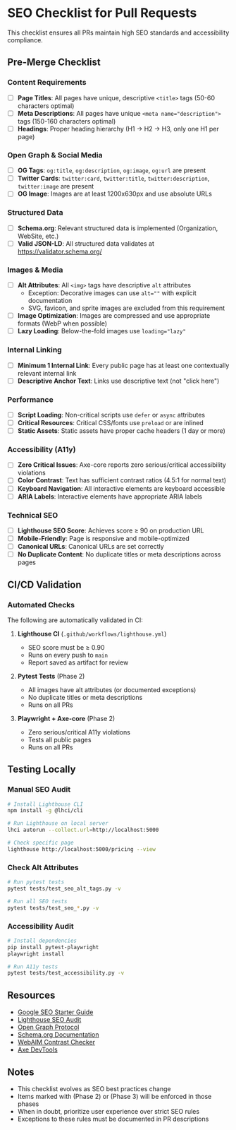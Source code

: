 # SEO Checklist for Pull Requests

This checklist ensures all PRs maintain high SEO standards and accessibility compliance.

## Pre-Merge Checklist

### Content Requirements

- [ ] **Page Titles**: All pages have unique, descriptive `<title>` tags (50-60 characters optimal)
- [ ] **Meta Descriptions**: All pages have unique `<meta name="description">` tags (150-160 characters optimal)
- [ ] **Headings**: Proper heading hierarchy (H1 → H2 → H3, only one H1 per page)

### Open Graph & Social Media

- [ ] **OG Tags**: `og:title`, `og:description`, `og:image`, `og:url` are present
- [ ] **Twitter Cards**: `twitter:card`, `twitter:title`, `twitter:description`, `twitter:image` are present
- [ ] **OG Image**: Images are at least 1200x630px and use absolute URLs

### Structured Data

- [ ] **Schema.org**: Relevant structured data is implemented (Organization, WebSite, etc.)
- [ ] **Valid JSON-LD**: All structured data validates at https://validator.schema.org/

### Images & Media

- [ ] **Alt Attributes**: All `<img>` tags have descriptive `alt` attributes
  - Exception: Decorative images can use `alt=""` with explicit documentation
  - SVG, favicon, and sprite images are excluded from this requirement
- [ ] **Image Optimization**: Images are compressed and use appropriate formats (WebP when possible)
- [ ] **Lazy Loading**: Below-the-fold images use `loading="lazy"`

### Internal Linking

- [ ] **Minimum 1 Internal Link**: Every public page has at least one contextually relevant internal link
- [ ] **Descriptive Anchor Text**: Links use descriptive text (not "click here")

### Performance

- [ ] **Script Loading**: Non-critical scripts use `defer` or `async` attributes
- [ ] **Critical Resources**: Critical CSS/fonts use `preload` or are inlined
- [ ] **Static Assets**: Static assets have proper cache headers (1 day or more)

### Accessibility (A11y)

- [ ] **Zero Critical Issues**: Axe-core reports zero serious/critical accessibility violations
- [ ] **Color Contrast**: Text has sufficient contrast ratios (4.5:1 for normal text)
- [ ] **Keyboard Navigation**: All interactive elements are keyboard accessible
- [ ] **ARIA Labels**: Interactive elements have appropriate ARIA labels

### Technical SEO

- [ ] **Lighthouse SEO Score**: Achieves score ≥ 90 on production URL
- [ ] **Mobile-Friendly**: Page is responsive and mobile-optimized
- [ ] **Canonical URLs**: Canonical URLs are set correctly
- [ ] **No Duplicate Content**: No duplicate titles or meta descriptions across pages

## CI/CD Validation

### Automated Checks

The following are automatically validated in CI:

1. **Lighthouse CI** (`.github/workflows/lighthouse.yml`)
   - SEO score must be ≥ 0.90
   - Runs on every push to `main`
   - Report saved as artifact for review

2. **Pytest Tests** (Phase 2)
   - All images have alt attributes (or documented exceptions)
   - No duplicate titles or meta descriptions
   - Runs on all PRs

3. **Playwright + Axe-core** (Phase 2)
   - Zero serious/critical A11y violations
   - Tests all public pages
   - Runs on all PRs

## Testing Locally

### Manual SEO Audit

```bash
# Install Lighthouse CLI
npm install -g @lhci/cli

# Run Lighthouse on local server
lhci autorun --collect.url=http://localhost:5000

# Check specific page
lighthouse http://localhost:5000/pricing --view
```

### Check Alt Attributes

```bash
# Run pytest tests
pytest tests/test_seo_alt_tags.py -v

# Run all SEO tests
pytest tests/test_seo_*.py -v
```

### Accessibility Audit

```bash
# Install dependencies
pip install pytest-playwright
playwright install

# Run A11y tests
pytest tests/test_accessibility.py -v
```

## Resources

- [Google SEO Starter Guide](https://developers.google.com/search/docs/beginner/seo-starter-guide)
- [Lighthouse SEO Audit](https://web.dev/lighthouse-seo/)
- [Open Graph Protocol](https://ogp.me/)
- [Schema.org Documentation](https://schema.org/)
- [WebAIM Contrast Checker](https://webaim.org/resources/contrastchecker/)
- [Axe DevTools](https://www.deque.com/axe/devtools/)

## Notes

- This checklist evolves as SEO best practices change
- Items marked with (Phase 2) or (Phase 3) will be enforced in those phases
- When in doubt, prioritize user experience over strict SEO rules
- Exceptions to these rules must be documented in PR descriptions
